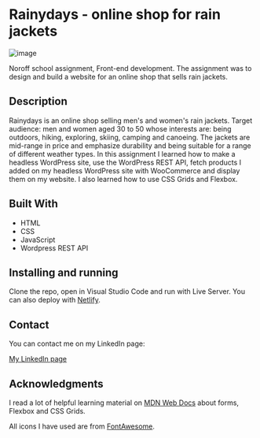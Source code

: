 # Rainydays - online shop for rain jackets

![image](https://raw.githubusercontent.com/toratapp/teidsvag-portfolio/main/images/rainydays-home-web.jpg)

Noroff school assignment, Front-end development. The assignment was to design and build a website for an online shop that sells rain jackets.


## Description
Rainydays is an online shop selling men's and women's rain jackets. Target audience: men and women aged 30 to 50 whose interests are: being outdoors, hiking, exploring, skiing, camping and canoeing. The jackets are mid-range in price and emphasize durability and being suitable for a range of different weather types. In this assignment I learned how to make a headless WordPress site, use the WordPress REST API, fetch products I added on my headless WordPress site with WooCommerce and display them on my website. I also learned how to use CSS Grids and Flexbox.


## Built With
- HTML
- CSS
- JavaScript
- Wordpress REST API


## Installing and running
Clone the repo, open in Visual Studio Code and run with Live Server. You can also deploy with [Netlify](https://www.netlify.com/).


## Contact
You can contact me on my LinkedIn page:

[My LinkedIn page](https://www.linkedin.com/in/toraoeidsvag)


## Acknowledgments
I read a lot of helpful learning material on [MDN Web Docs](https://developer.mozilla.org/en-US/) about forms, Flexbox and CSS Grids.

All icons I have used are from [FontAwesome](https://fontawesome.com/).

